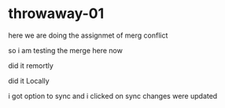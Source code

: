 # throwaway-01

here we are doing the assignmet of merg conflict 

so i am testing the merge here now

did it remortly

did it Locally 

i got option to sync and i clicked on sync  changes were updated 
